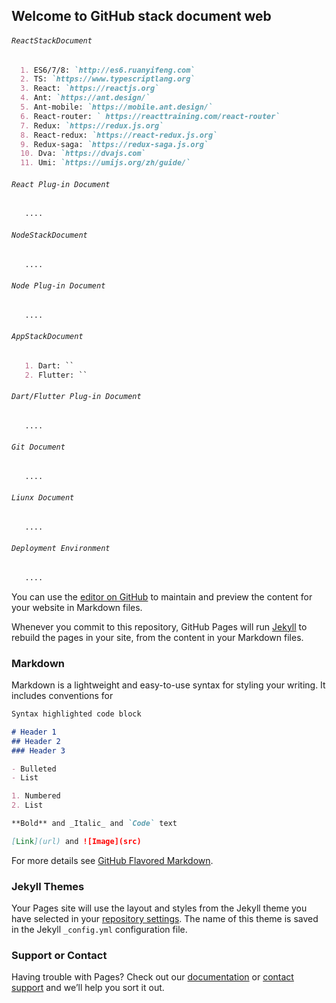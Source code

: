 ## Welcome to GitHub stack document web

###### `ReactStackDocument`
```markdown
  1. ES6/7/8: `http://es6.ruanyifeng.com`
  2. TS: `https://www.typescriptlang.org`
  3. React: `https://reactjs.org`
  4. Ant: `https://ant.design/`
  5. Ant-mobile: `https://mobile.ant.design/`  
  6. React-router: ` https://reacttraining.com/react-router`
  7. Redux: `https://redux.js.org`
  8. React-redux: `https://react-redux.js.org`
  9. Redux-saga: `https://redux-saga.js.org`
  10. Dva: `https://dvajs.com`
  11. Umi: `https://umijs.org/zh/guide/`
```
###### `React Plug-in Document`
```markdown
   ....
```
###### `NodeStackDocument`
```markdown
   ....
```
###### `Node Plug-in Document`
```markdown
   ....
```
###### `AppStackDocument`
```markdown
   1. Dart: ``
   2. Flutter: ``
```
###### `Dart/Flutter Plug-in Document`
```markdown
   ....
```

###### `Git Document`
```markdown
   ....
```
###### `Liunx Document`
```markdown
   ....
```

###### `Deployment Environment`
```markdown
   ....
```

You can use the [editor on GitHub](https://github.com/cingzion/Blog/edit/master/README.md) to maintain and preview the content for your website in Markdown files.

Whenever you commit to this repository, GitHub Pages will run [Jekyll](https://jekyllrb.com/) to rebuild the pages in your site, from the content in your Markdown files.

### Markdown

Markdown is a lightweight and easy-to-use syntax for styling your writing. It includes conventions for

```markdown
Syntax highlighted code block

# Header 1
## Header 2
### Header 3

- Bulleted
- List

1. Numbered
2. List

**Bold** and _Italic_ and `Code` text

[Link](url) and ![Image](src)
```

For more details see [GitHub Flavored Markdown](https://guides.github.com/features/mastering-markdown/).

### Jekyll Themes

Your Pages site will use the layout and styles from the Jekyll theme you have selected in your [repository settings](https://github.com/cingzion/Blog/settings). The name of this theme is saved in the Jekyll `_config.yml` configuration file.

### Support or Contact

Having trouble with Pages? Check out our [documentation](https://help.github.com/categories/github-pages-basics/) or [contact support](https://github.com/contact) and we’ll help you sort it out.
